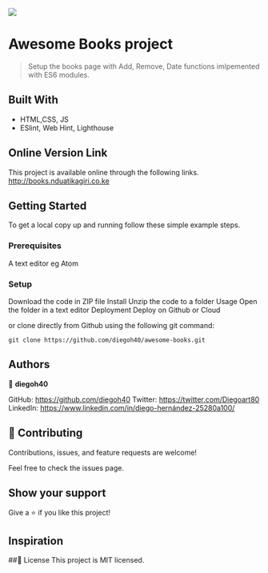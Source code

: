 ![](https://img.shields.io/badge/Microverse-blueviolet)

# Awesome Books project
> Setup the books page with Add, Remove, Date functions imlpemented with ES6 modules.

## Built With

- HTML,CSS, JS
- ESlint, Web Hint, Lighthouse


## Online Version Link
This project is available online through the following links.
http://books.nduatikagiri.co.ke

## Getting Started
To get a local copy up and running follow these simple example steps.

### Prerequisites
A text editor eg Atom

### Setup
Download the code in ZIP file
Install
Unzip the code to a folder
Usage
Open the folder in a text editor
Deployment
Deploy on Github or Cloud

or clone directly from Github using the following git command:
```
git clone https://github.com/diegoh40/awesome-books.git
```

## Authors
:bust_in_silhouette: **diegoh40**

GitHub: https://github.com/diegoh40
Twitter: https://twitter.com/Diegoart80
LinkedIn: https://www.linkedin.com/in/diego-hernández-25280a100/


## :handshake: Contributing
Contributions, issues, and feature requests are welcome!

Feel free to check the issues page.

## Show your support
Give a :star:️ if you like this project!

## Inspiration

##:memo: License
This project is MIT licensed.
